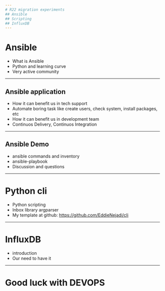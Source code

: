 ```yaml
---
# R22 migration experiments
## Ansible
## Scripting 
## InfluxDB
---
```

# Ansible
- What is Ansible 
- Python and learning curve
- Very active community
---
## Ansible application
- How it can benefit us in tech support
- Automate boring task like create users, check system, install packages, etc
- How it can benefit us in development team
- Continuos Delivery, Continuos Integration
---
## Ansible Demo 
- ansible commands and inventory
- ansible-playbook
- Discussion and questions
---
# Python cli
- Python scripting
- Inbox library argparser
- My template at github: https://github.com/EddieNejadi/cli
---
# InfluxDB
- introduction 
- Our need to have it
---
# Good luck with DEVOPS 